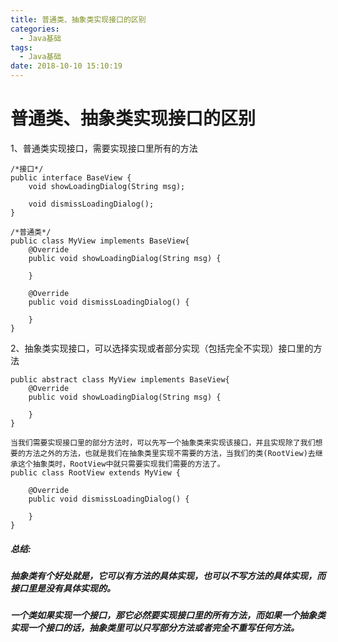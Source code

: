 ```yaml
---
title: 普通类、抽象类实现接口的区别
categories:
  - Java基础
tags:
  - Java基础
date: 2018-10-10 15:10:19
---
```




# 普通类、抽象类实现接口的区别

1、普通类实现接口，需要实现接口里所有的方法

```
/*接口*/
public interface BaseView {
    void showLoadingDialog(String msg);

    void dismissLoadingDialog();
}

/*普通类*/
public class MyView implements BaseView{
    @Override
    public void showLoadingDialog(String msg) {

    }

    @Override
    public void dismissLoadingDialog() {

    }
}

```

2、抽象类实现接口，可以选择实现或者部分实现（包括完全不实现）接口里的方法

```
public abstract class MyView implements BaseView{
    @Override
    public void showLoadingDialog(String msg) {
        
    }
}

当我们需要实现接口里的部分方法时，可以先写一个抽象类来实现该接口，并且实现除了我们想要的方法之外的方法，也就是我们在抽象类里实现不需要的方法，当我们的类(RootView)去继承这个抽象类时，RootView中就只需要实现我们需要的方法了。	
public class RootView extends MyView {

    @Override
    public void dismissLoadingDialog() {

    }
}

```

##### 总结:

##### 抽象类有个好处就是，它可以有方法的具体实现，也可以不写方法的具体实现，而接口里是没有具体实现的。

##### 一个类如果实现一个接口，那它必然要实现接口里的所有方法，而如果一个抽象类实现一个接口的话，抽象类里可以只写部分方法或者完全不重写任何方法。